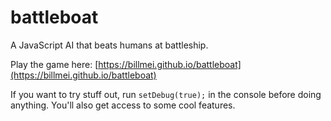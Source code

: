 # battleboat

A JavaScript AI that beats humans at battleship.

Play the game here: [https://billmei.github.io/battleboat](https://billmei.github.io/battleboat)

If you want to try stuff out, run `setDebug(true);` in the console before doing anything. You'll also get access to some cool features.
